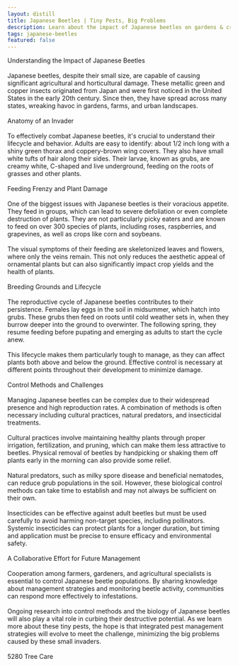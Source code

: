 ```yaml
---
layout: distill
title: Japanese Beetles | Tiny Pests, Big Problems
description: Learn about the impact of Japanese beetles on gardens & crops and how to manage these invasive, destructive pests effectively.
tags: japanese-beetles
featured: false
---
```


Understanding the Impact of Japanese Beetles<br /><br />Japanese beetles, despite their small size, are capable of causing significant agricultural and horticultural damage. These metallic green and copper insects originated from Japan and were first noticed in the United States in the early 20th century. Since then, they have spread across many states, wreaking havoc in gardens, farms, and urban landscapes.<br /><br />Anatomy of an Invader<br /><br />To effectively combat Japanese beetles, it's crucial to understand their lifecycle and behavior. Adults are easy to identify: about 1/2 inch long with a shiny green thorax and coppery-brown wing covers. They also have small white tufts of hair along their sides. Their larvae, known as grubs, are creamy white, C-shaped and live underground, feeding on the roots of grasses and other plants.<br /><br />Feeding Frenzy and Plant Damage<br /><br />One of the biggest issues with Japanese beetles is their voracious appetite. They feed in groups, which can lead to severe defoliation or even complete destruction of plants. They are not particularly picky eaters and are known to feed on over 300 species of plants, including roses, raspberries, and grapevines, as well as crops like corn and soybeans.<br /><br />The visual symptoms of their feeding are skeletonized leaves and flowers, where only the veins remain. This not only reduces the aesthetic appeal of ornamental plants but can also significantly impact crop yields and the health of plants.<br /><br />Breeding Grounds and Lifecycle<br /><br />The reproductive cycle of Japanese beetles contributes to their persistence. Females lay eggs in the soil in midsummer, which hatch into grubs. These grubs then feed on roots until cold weather sets in, when they burrow deeper into the ground to overwinter. The following spring, they resume feeding before pupating and emerging as adults to start the cycle anew.<br /><br />This lifecycle makes them particularly tough to manage, as they can affect plants both above and below the ground. Effective control is necessary at different points throughout their development to minimize damage.<br /><br />Control Methods and Challenges<br /><br />Managing Japanese beetles can be complex due to their widespread presence and high reproduction rates. A combination of methods is often necessary including cultural practices, natural predators, and insecticidal treatments.<br /><br />Cultural practices involve maintaining healthy plants through proper irrigation, fertilization, and pruning, which can make them less attractive to beetles. Physical removal of beetles by handpicking or shaking them off plants early in the morning can also provide some relief.<br /><br />Natural predators, such as milky spore disease and beneficial nematodes, can reduce grub populations in the soil. However, these biological control methods can take time to establish and may not always be sufficient on their own.<br /><br />Insecticides can be effective against adult beetles but must be used carefully to avoid harming non-target species, including pollinators. Systemic insecticides can protect plants for a longer duration, but timing and application must be precise to ensure efficacy and environmental safety.<br /><br />A Collaborative Effort for Future Management<br /><br />Cooperation among farmers, gardeners, and agricultural specialists is essential to control Japanese beetle populations. By sharing knowledge about management strategies and monitoring beetle activity, communities can respond more effectively to infestations.<br /><br />Ongoing research into control methods and the biology of Japanese beetles will also play a vital role in curbing their destructive potential. As we learn more about these tiny pests, the hope is that integrated pest management strategies will evolve to meet the challenge, minimizing the big problems caused by these small invaders.<br /><br />5280 Tree Care
